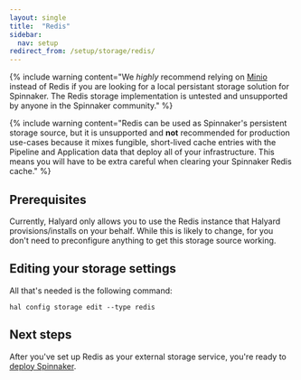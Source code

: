 ```yaml
---
layout: single
title:  "Redis"
sidebar:
  nav: setup
redirect_from: /setup/storage/redis/
---
```


{% include
   warning
   content="We _highly_ recommend relying on [Minio](/setup/storage/minio)
   instead of Redis if you are looking for a local persistant storage solution
   for Spinnaker. The Redis storage implementation is untested and unsupported
   by anyone in the Spinnaker community."
%}

{% include
   warning
   content="Redis can be used as Spinnaker's persistent storage source, but
   it is unsupported and __not__ recommended for production use-cases because
   it mixes fungible, short-lived cache entries with the Pipeline and Application
   data that deploy all of your infrastructure. This means you will have to be
   extra careful when clearing your Spinnaker Redis cache."
%}


## Prerequisites

Currently, Halyard only allows you to use the Redis instance that Halyard
provisions/installs on your behalf. While this is likely to change, for you
don't need to preconfigure anything to get this storage source working.


## Editing your storage settings

All that's needed is the following command:

```
hal config storage edit --type redis
```

## Next steps

After you've set up Redis as your external storage service, you're ready to
[deploy Spinnaker](/setup/install/deploy/).

